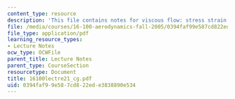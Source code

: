 ```yaml
---
content_type: resource
description: 'This file contains notes for viscous flow: stress strain relationship.'
file: /media/courses/16-100-aerodynamics-fall-2005/0394faf99e587cd822ede3838890e534_16100lectre21_cg.pdf
file_type: application/pdf
learning_resource_types:
- Lecture Notes
ocw_type: OCWFile
parent_title: Lecture Notes
parent_type: CourseSection
resourcetype: Document
title: 16100lectre21_cg.pdf
uid: 0394faf9-9e58-7cd8-22ed-e3838890e534
---
```

